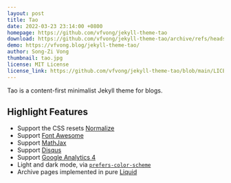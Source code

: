 ```yaml
---
layout: post
title: Tao
date: 2022-03-23 23:14:00 +0800
homepage: https://github.com/vfvong/jekyll-theme-tao
download: https://github.com/vfvong/jekyll-theme-tao/archive/refs/heads/main.zip
demo: https://vfvong.blog/jekyll-theme-tao/
author: Song-Zi Vong
thumbnail: tao.jpg
license: MIT License
license_link: https://github.com/vfvong/jekyll-theme-tao/blob/main/LICENSE.txt
---
```


Tao is a content-first minimalist Jekyll theme for blogs.

## Highlight Features

- Support the CSS resets [Normalize](https://github.com/necolas/normalize.css)
- Support [Font Awesome](https://fontawesome.com/)
- Support [MathJax](https://www.mathjax.org/)
- Support [Disqus](https://disqus.com/)
- Support [Google Analytics 4](https://analytics.google.com/analytics/web/)
- Light and dark mode, via [`prefers-color-scheme`](https://web.dev/prefers-color-scheme/)
- Archive pages implemented in pure [Liquid](https://shopify.github.io/liquid/)
